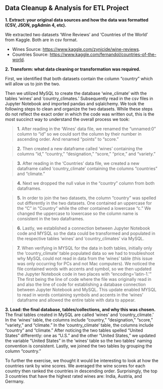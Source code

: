 ## Data Cleanup & Analysis for ETL Project 

**1.  Extract: your original data sources and how the data was formatted (CSV, JSON, pgAdmin 4, etc).**

We extracted two datasets ‘Wine Reviews’ and ‘Countries of the World’ from Kaggle. Both are in csv format. 

* Wines Source: https://www.kaggle.com/zynicide/wine-reviews.
* Countries Source: https://www.kaggle.com/fernandol/countries-of-the-world. 
 
**2. Transform: what data cleaning or transformation was required.**

First, we identified that both datasets contain the column “country” which will allow us to join the two. 

Then we utilized MySQL to create the database ‘wine_climate’ with the tables ‘wines’ and ‘country_climates.’ Subsequently read in the csv files in Jupyter Notebook and imported pandas and sqlalchemy. We took the following steps to clean and organize the two datasets. While these steps do not reflect the exact order in which the code was written out, this is the most succinct way to understand the overall process we took:

>**1.** After reading in the ‘Wines’ data file, we renamed the “unnamed:0” column to “id” so we could sort the column by their number in ascending order. And renamed “points” to “score.” <br />

>**2.** Then created a new dataframe called ‘wines’ containing the columns “id,” “country,” “designation,” “score,” “price,” and “variety.” <br />

>**3.** After reading in the ‘Countries’ data file, we created a new dataframe called ‘country_climate’ containing the columns “countries” and “climate.” <br />

>**4.** Next we dropped the null value in the “country” column from both dataframes. <br />

>**5.** In order to join the two datasets, the column “country” was spelled out differently in the two datasets. One contained an uppercase for the “C” in “Country” while the other contained a lowercase “c.” We changed the uppercase to lowercase so the column name is consistent in the two dataframes. <br />

>**6.** Lastly, we established a connection between Jupyter Notebook code and MYSQL so the data could be transformed and populated in the respective tables ‘wines’ and ‘country_climates’ via MySQL.  <br />

>**7.** When verifying in MYSQL for the data in both tables, initially only the ‘country_climate’ table populated data so we had to troubleshoot why MySQL could not read in data from the ‘wines’ table (this issue was only occurring for PCs and not Mac computers). We noticed the file contained words with accents and symbol, so we then updated the Jupyter Notebook code in two places with “encoding='latin-1.'” The first being the line of code where the file was originally read in and also the line of code for establishing a database connection between Jupyter Notebook 
and MySQL. This update enabled MYSQL to read in words containing symbols and accents in the ‘wines’ dataframe and allowed the entire table with data to appear. 
 
**3.  Load: the final database, tables/collections, and why this was chosen.**
The final tables created in MySQL are called ‘wines’ and ‘country_climate.’ In the ‘wines’ table, the columns include “country,” “designation,” “score,” “variety,” and “climate.” In the ‘country_climate’ table, the columns include “country” and “climate.” After noticing the two tables spelled “United States” differently: one as “U.S.” and the other “United States,” we updated the variable “United States” in the ‘wines’ table so the two tables’ naming convention is consistent. Lastly, we joined the two tables by grouping the column “country.”

To further the exercise, we thought it would be interesting to look at how the countries rank by wine scores. We averaged the wine scores for each country then ranked the countries in 
descending order. Surprisingly, the top 3 countries that have the highest rated wines are: India, Austria, and Germany. 


 



















